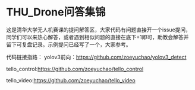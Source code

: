 # THU_Drone问答集锦
这是清华大学无人机赛课的提问解答区，大家代码有问题直接开一个issue提问，同学们可以来热心解答，或者遇到相似问题的直接在底下+1即可，助教会解答并留下可复盘记录。示例提问已经写了一个，大家参考。

代码链接指路：
yolov3前向：https://github.com/zoeyuchao/yolov3_detect

tello_control:https://github.com/zoeyuchao/tello_control

tello_video:https://github.com/zoeyuchao/tello_video

